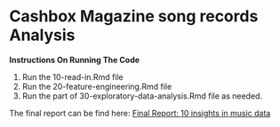 # Cashbox Magazine song records Analysis

**Instructions On Running The Code**

1. Run the 10-read-in.Rmd file
2. Run the 20-feature-engineering.Rmd file
3. Run the part of 30-exploratory-data-analysis.Rmd file as needed.


The final report can be find here: [Final Report: 10 insights in music data](https://github.com/waittim/Cashbox-Magazine-song-records-Analysis/blob/master/10%20insights%20in%20music%20data.pdf)
